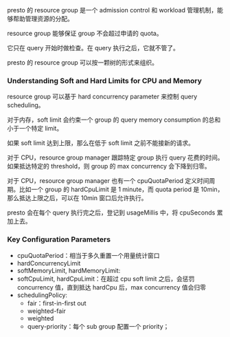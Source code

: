 presto 的 resource group 是一个 admission control 和 workload 管理机制，能够帮助管理资源的分配。

resource group 能够保证 group 不会超过申请的 quota。

它只在 query 开始时做检查。在 query 执行之后，它就不管了。

presto 的 resource group 可以按一颗树的形式来组织。

### **Understanding Soft and Hard Limits for CPU and Memory**

resource group 可以基于 hard concurrency parameter 来控制 query scheduling。

对于内存，soft limit 会约束一个 group 的 query memory consumption 的总和小于一个特定 limit。

如果 soft limit 达到上限，那么在低于 soft limit 之前不能接新的请求。

对于 CPU，resource group manager 跟踪特定 group 执行 query 花费的时间。如果抵达特定的 threshold，则 group 的 max concurrency 会下降到归零。

对于 CPU，resource group manager 也有一个 cpuQuotaPeriod 定义时间周期。比如一个 group 的 hardCpuLimit 是 1 minute，而 quota period 是 10min，那么抵达上限之后，可以在 10min 窗口后允许执行。

presto 会在每个 query 执行完之后，登记到 usageMillis 中，将 cpuSeconds 累加上去。

### **Key Configuration Parameters**

- cpuQuotaPeriod：相当于多久重置一个用量统计窗口
- hardConcurrencyLimit
- softMemoryLimit, hardMemoryLimit: 
- softCpuLimit, hardCpuLimit：在超过 cpu soft limit 之后，会惩罚 concurrency 值，直到抵达 hardCpu 后，max concurrency 值会归零
- schedulingPolicy: 
	- fair：first-in-first out
	- weighted-fair
	- weighted
	- query-priority：每个 sub group 配置一个 priority；
